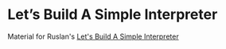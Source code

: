 # Let’s Build A Simple Interpreter

Material for Ruslan's [Let's Build A Simple Interpreter](https://ruslanspivak.com/lsbasi-part1)
